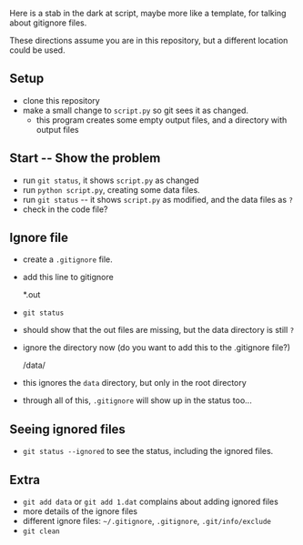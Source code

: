

Here is a stab in the dark at script, maybe more like a template, for
talking about gitignore files.

These directions assume you are in this repository, but a different
location could be used.


## Setup ##
   - clone this repository
   - make a small change to `script.py` so git sees it as changed.
      - this program creates some empty output files, and a directory
        with output files

## Start -- Show the problem ##

 - run `git status`, it shows `script.py` as changed
 - run `python script.py`, creating some data files.
 - run `git status` -- it shows `script.py` as modified,
   and the data files as `?`
 - check in the code file?

## Ignore file ##

- create a `.gitignore` file.
- add this line to gitignore

    *.out

- `git status`
- should show that the out files are missing, but the data directory
  is still `?`

 - ignore the directory now (do you want to add this to the .gitignore file?)

    /data/


- this ignores the `data` directory, but only in the root directory
- through all of this, `.gitignore`  will show up in the status too...


## Seeing ignored files ##

- `git status --ignored` to see the status, including the ignored files.


## Extra ##

- `git add data` or `git add 1.dat` complains about adding ignored files
- more details of the ignore files
- different ignore files:  `~/.gitignore`,
    `.gitignore`, `.git/info/exclude`
- `git clean`
